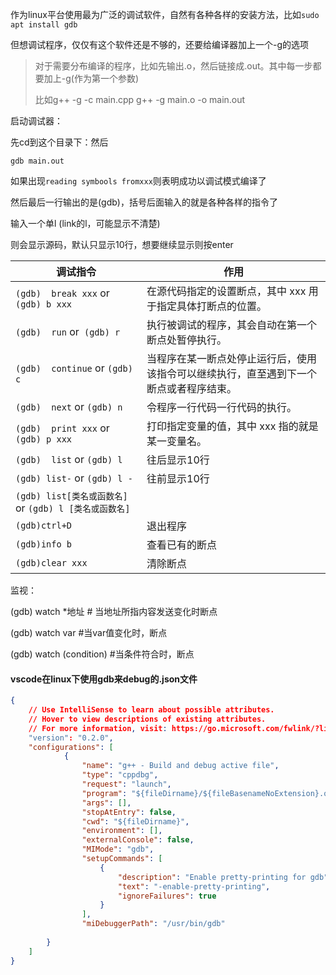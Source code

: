 作为linux平台使用最为广泛的调试软件，自然有各种各样的安装方法，比如`sudo apt install gdb`

但想调试程序，仅仅有这个软件还是不够的，还要给编译器加上一个-g的选项

> 对于需要分布编译的程序，比如先输出.o，然后链接成.out。其中每一步都要加上-g(作为第一个参数)
>
> 比如g++ -g -c main.cpp
> g++ -g main.o -o main.out

启动调试器：

先cd到这个目录下：然后

`gdb main.out`

如果出现`reading symbools fromxxx`则表明成功以调试模式编译了

然后最后一行输出的是(gdb)，括号后面输入的就是各种各样的指令了

输入一个单l (link的l，可能显示不清楚)

则会显示源码，默认只显示10行，想要继续显示则按enter

| 调试指令                                               | 作用                                                         |
| ------------------------------------------------------ | ------------------------------------------------------------ |
| `(gdb)  break xxx` or `(gdb) b xxx`                    | 在源代码指定的设置断点，其中  xxx 用于指定具体打断点的位置。 |
| `(gdb)  run` or` (gdb) r`                              | 执行被调试的程序，其会自动在第一个断点处暂停执行。           |
| `(gdb)  continue` or `(gdb) c`                         | 当程序在某一断点处停止运行后，使用该指令可以继续执行，直至遇到下一个断点或者程序结束。 |
| `(gdb)  next` or `(gdb) n`                             | 令程序一行代码一行代码的执行。                               |
| `(gdb)  print xxx` or `(gdb) p xxx`                    | 打印指定变量的值，其中  xxx 指的就是某一变量名。             |
| `(gdb)  list` or `(gdb) l`                             | 往后显示10行                                                 |
| `(gdb) list-` or  `(gdb) l -`                          | 往前显示10行                                                 |
| `(gdb) list[类名或函数名]` or `(gdb) l [类名或函数名]` |                                                              |
| `(gdb)ctrl+D`                                          | 退出程序                                                     |
| `(gdb)info b`                                          | 查看已有的断点                                               |
| `(gdb)clear xxx`                                       | 清除断点                                                     |

监视：

(gdb) watch *地址  # 当地址所指内容发送变化时断点

(gdb) watch var  #当var值变化时，断点

(gdb) watch (condition)  #当条件符合时，断点



#### vscode在linux下使用gdb来debug的.json文件

```json
{
    // Use IntelliSense to learn about possible attributes.
    // Hover to view descriptions of existing attributes.
    // For more information, visit: https://go.microsoft.com/fwlink/?linkid=830387
    "version": "0.2.0",
    "configurations": [
            {
                "name": "g++ - Build and debug active file",
                "type": "cppdbg",
                "request": "launch",
                "program": "${fileDirname}/${fileBasenameNoExtension}.out",
                "args": [],
                "stopAtEntry": false,
                "cwd": "${fileDirname}",
                "environment": [],
                "externalConsole": false,
                "MIMode": "gdb",
                "setupCommands": [
                    {
                        "description": "Enable pretty-printing for gdb",
                        "text": "-enable-pretty-printing",
                        "ignoreFailures": true
                    }
                ],
                "miDebuggerPath": "/usr/bin/gdb"
            
        }
    ]
}
```

